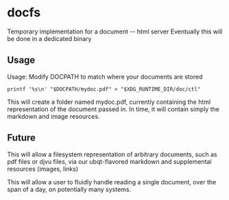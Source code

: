 # docfs
Temporary implementation for a document -- html server
Eventually this will be done in a dedicated binary

## Usage
Usage: Modify DOCPATH to match where your documents are stored

`printf '%s\n' "$DOCPATH/mydoc.pdf" > "$XDG_RUNTIME_DIR/doc/ctl"`

This will create a folder named mydoc.pdf, currently containing the html representation of the document passed in. In time, it will contain simply the markdown and image resources. 

## Future
This will allow a filesystem representation of arbitrary documents, such as pdf files or djvu files, via our ubqt-flavored markdown and supplemental resources (images, links)

This will allow a user to fluidly handle reading a single document, over the span of a day, on potentially many systems. 
